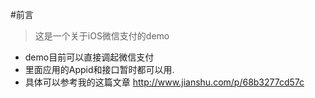 #前言
> 这是一个关于iOS微信支付的demo

- demo目前可以直接调起微信支付
- 里面应用的Appid和接口暂时都可以用.
- 具体可以参考我的这篇文章 http://www.jianshu.com/p/68b3277cd57c 
